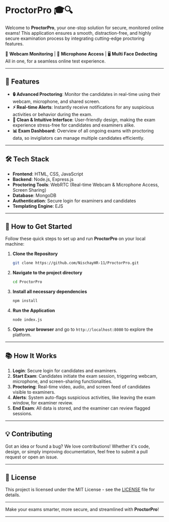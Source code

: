 # **ProctorPro** 🎓🔍

Welcome to **ProctorPro**, your one-stop solution for secure, monitored online exams! This application ensures a smooth, distraction-free, and highly secure examination process by integrating cutting-edge proctoring features. 

📸 **Webcam Monitoring** | 🎤 **Microphone Access** | 🖥️ **Multi Face Dedecting**  
All in one, for a seamless online test experience.

---

## 🚀 **Features**

- **🔒 Advanced Proctoring**: Monitor the candidates in real-time using their webcam, microphone, and shared screen.  
- **⚡ Real-time Alerts**: Instantly receive notifications for any suspicious activities or behavior during the exam.
- **🎯 Clean & Intuitive Interface**: User-friendly design, making the exam experience stress-free for candidates and examiners alike.
- **📊 Exam Dashboard**: Overview of all ongoing exams with proctoring data, so invigilators can manage multiple candidates efficiently.

---

## 🛠️ **Tech Stack**

- **Frontend**: HTML, CSS, JavaScript
- **Backend**: Node.js, Express.js
- **Proctoring Tools**: WebRTC (Real-time Webcam & Microphone Access, Screen Sharing)
- **Database**: MongoDB
- **Authentication**: Secure login for examiners and candidates
- **Templating Engine**: EJS

---

## 📝 **How to Get Started**

Follow these quick steps to set up and run **ProctorPro** on your local machine:

1. **Clone the Repository**  
    ```bash
    git clone https://github.com/NischayHR-11/ProctorPro.git
    ```
  
2. **Navigate to the project directory**  
    ```bash
    cd ProctorPro
    ```

3. **Install all necessary dependencies**  
    ```bash
    npm install
    ```

4. **Run the Application**  
    ```bash
    node index.js
    ```
  
5. **Open your browser** and go to `http://localhost:8080` to explore the platform.

---

## 📚 **How It Works**

1. **Login**: Secure login for candidates and examiners.
2. **Start Exam**: Candidates initiate the exam session, triggering webcam, microphone, and screen-sharing functionalities.
3. **Proctoring**: Real-time video, audio, and screen feed of candidates visible to examiners.
4. **Alerts**: System auto-flags suspicious activities, like leaving the exam window, for examiner review.
5. **End Exam**: All data is stored, and the examiner can review flagged sessions.

---

## 💡 **Contributing**

Got an idea or found a bug? We love contributions! Whether it's code, design, or simply improving documentation, feel free to submit a pull request or open an issue.

---

## 📄 **License**

This project is licensed under the MIT License - see the [LICENSE](./LICENSE) file for details.

---

Make your exams smarter, more secure, and streamlined with **ProctorPro**!  

---
